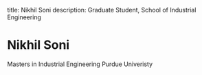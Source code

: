 title: Nikhil Soni
description: Graduate Student, School of Industrial Engineering

# Nikhil Soni
Masters in Industrial Engineering
Purdue Univeristy
